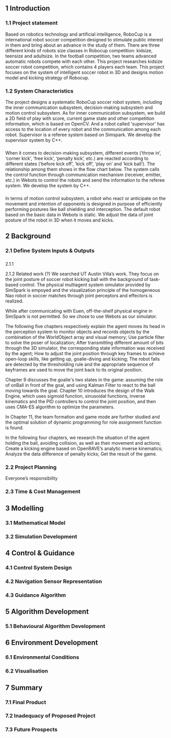 ## 1 Introduction
### 1.1 Project statement
Based on robotics technology and artificial intelligence, RoboCup is a international robot soccer competition designed to stimulate public interest in them and bring about an advance in the study of them. There are three different kinds of robots size classes in Robocup competition: kidsize, teensize and adultsize. In the football competition, two teams advanced automatic robots compete with each other. This project researches kidsize soccer robot competition, which contains 4 players each team. This project focuses on the system of intelligent soccer robot in 3D and designs motion model and kicking strategy of Robocup. 

### 1.2 System Characteristics
The project designs a systematic RoboCup soccer robot system, including the inner communication subsystem, decision-making subsystem and motion control subsystem. As for inner communication subsystem, we build a 2D field of play with score, current game state and other competition information, which is based on OpenCV. And a robot called 'supervisor' has access to the location of every robot and the communication among each robot. Supervisor is a referee system based on Simspark. We develop the supervisor system by C++. 
### 
When it comes to decision-making subsystem, different events (‘throw in’, ‘corner kick’, ‘free kick’, ‘penalty kick’, etc.) are reacted according to different states (‘before kick off’, ‘kick off’, ‘play on’ and ‘kick ball’). The relationship among them shows in the flow chart below. The system calls the control function through communication mechanism (receiver, emitter, etc.) in Webots to control the robots and send the information to the referee system. We develop the system by C++.
### 
In terms of motion control subsystem, a robot who react or anticipate on the movement and intention of opponents is designed in purpose of efficiently performing postures like ball shielding and interception. The default robot based on the basic data in Webots is static. We adjust the data of joint posture of the robot in 3D when it moves and kicks.


## 2 Background
### 2.1 Define System Inputs & Outputs

###
2.1.1 

2.1.2 Related work (?)
We searched UT Austin Villa’s work. They focus on the joint posture of soccer robot kicking ball with the background of task-based control. The physical multiagent system simulator provided by SimSpark is empoyed and the visualization principle of the homogeneous Nao robot in soccer matches through joint perceptors and effectors is realized.

While after communicating with Euen, off-the-shelf physical engine in SimSpark is not permitted. So we chose to use Webots as our simulator.

The following five chapters respectively explain the agent moves its head in the perception system to monitor objects and records objects by the combination of the WorldObject array and visual memory; Use particle filter to solve the poser of localization; After transmitting different amount of bits through the 3D simulator, the corresponding state information was received by the agent; How to adjust the joint position through key frames to achieve open-loop skills, like getting up, goalie-diving and kicking; The robot falls are detected by the thresholding rule and the appropriate sequence of keyframes are used to move the joint back to its original position.

Chapter 9 discusses the goalie's two states in the game: assuming the role of onBall in front of the goal, and using Kalman Filter to react to the ball moving towards the goal. 
Chapter 10 introduces the design of the Walk Engine, which uses sigmoid function, sinusoidal functions, inverse kinematics and the PID controllers to control the joint position, and then uses CMA-ES algorithm to optimize the parameters.

In Chapter 11, the team formation and game mode are further studied and the optimal solution of dynamic programming for role assignment function is found.

In the following four chapters, we research the situation of the agent holding the ball, avoiding collision, as well as their movement and actions; Create a kicking engine based on OpenRAVE’s analytic inverse kinematics; Analyze the data difference of penalty kicks; Get the result of the game.


### 2.2 Project Planning
Everyone’s responsibility

### 2.3 Time & Cost Management



## 3 Modelling
### 3.1 Mathematical Model
### 3.2 Simulation Development
###

## 4 Control & Guidance
### 4.1 Control System Design
### 4.2 Navigation Sensor Representation
### 4.3 Guidance Algorithm
###

## 5 Algorithm Development
### 5.1 Behavioural Algorithm Development
###

## 6 Environment Development
### 6.1 Environmental Conditions
### 6.2 Visualisation
###

## 7 Summary
### 7.1 Final Product
### 7.2 Inadequacy of Proposed Project
### 7.3 Future Prospects

